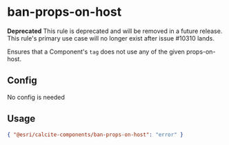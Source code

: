 # ban-props-on-host

**Deprecated** This rule is deprecated and will be removed in a future release. This rule's primary use case will no longer exist after issue #10310 lands.

Ensures that a Component's `tag` does not use any of the given props-on-host.

## Config

No config is needed

## Usage

```json
{ "@esri/calcite-components/ban-props-on-host": "error" }
```
